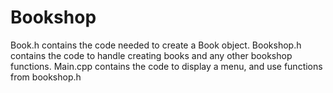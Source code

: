 # Bookshop
Book.h contains the code needed to create a Book object.
Bookshop.h contains the code to handle creating books and any other bookshop functions.
Main.cpp contains the code to display a menu, and use functions from bookshop.h
